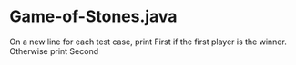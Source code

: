 # Game-of-Stones.java
On a new line for each test case, print First if the first player is the winner. Otherwise print Second

